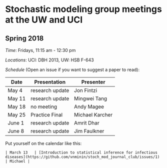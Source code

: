 # Stochastic modeling group meetings at the UW and UCI

## Spring 2018

*Time*: Fridays, 11:15 am - 12:30 pm

*Locations*: UCI: DBH 2013, UW: HSB F-643

*Schedule* (Open an issue if you want to suggest a paper to read):

| Date | Presentation | Presenter |
|------|--------------|-----------|
| May 4 | research update | Jon Fintzi |
| May 11 | research update | Mingwei Tang |
| May 18 | no meeting | Andy Magee |
| May 25 | Practice Final | Michael Karcher |
| June 1 | research update | Amrit Dhar |
| June 8 | research update | Jim Faulkner |



Put yourself on the calendar like this:
```
| March 13   | [Introduction to statistical inference for infectious diseases](https://github.com/vnminin/stoch_mod_journal_club/issues/1) | Michael |
```
